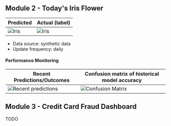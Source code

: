 
## Module 2 - Today's Iris Flower 

| Predicted | Actual (label)
|--------|------- 
| ![Iris](https://raw.githubusercontent.com/wanghaochen-whc/Software-Development-Technologies/refs/heads/main/assets/latest_iris.png) | ![Iris](https://raw.githubusercontent.com/wanghaochen-whc/Software-Development-Technologies/refs/heads/main/assets/actual_iris.png) 

 * Data source: synthetic data
 * Update frequency: daily

#### Performance Monitoring 

| Recent Predictions/Outcomes | Confusion matrix of historical model accuracy 
|--------|------- 
| ![Recent predictions](https://raw.githubusercontent.com/wanghaochen-whc/Software-Development-Technologies/refs/heads/main/assets/df_recent.png) | ![Confusion Matrix](https://raw.githubusercontent.com/wanghaochen-whc/Software-Development-Technologies/refs/heads/main/assets/confusion_matrix.png)


## Module 3 - Credit Card Fraud Dashboard


TODO

